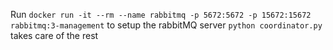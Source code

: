 Run `docker run -it --rm --name rabbitmq -p 5672:5672 -p 15672:15672 rabbitmq:3-management` to setup the rabbitMQ server 
`python coordinator.py` takes care of the rest

